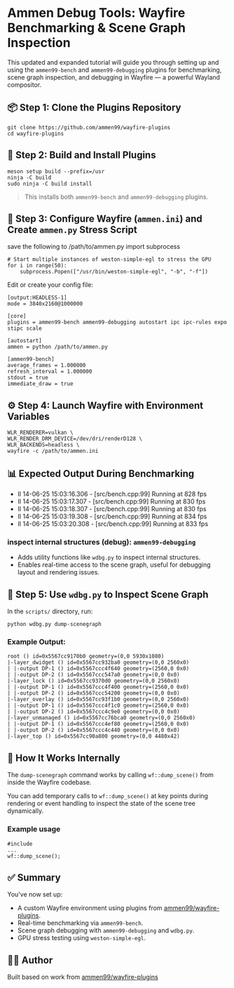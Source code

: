 Ammen Debug Tools: Wayfire Benchmarking & Scene Graph Inspection
================================================================

This updated and expanded tutorial will guide you through setting up and using the `ammen99-bench` and `ammen99-debugging` plugins for benchmarking, scene graph inspection, and debugging in Wayfire — a powerful Wayland compositor.

📦 Step 1: Clone the Plugins Repository
---------------------------------------

    git clone https://github.com/ammen99/wayfire-plugins 
    cd wayfire-plugins

🔧 Step 2: Build and Install Plugins
------------------------------------

    meson setup build --prefix=/usr
    ninja -C build
    sudo ninja -C build install

> This installs both `ammen99-bench` and `ammen99-debugging` plugins.

📄 Step 3: Configure Wayfire (`ammen.ini`) and Create `ammen.py` Stress Script
------------------------------------
save the following to /path/to/ammen.py
    import subprocess
    
    # Start multiple instances of weston-simple-egl to stress the GPU
    for i in range(50):
        subprocess.Popen(["/usr/bin/weston-simple-egl", "-b", "-f"])

Edit or create your config file:

    [output:HEADLESS-1]
    mode = 3840x2160@1000000
    
    [core]
    plugins = ammen99-bench ammen99-debugging autostart ipc ipc-rules expo stipc scale
    
    [autostart]
    ammen = python /path/to/ammen.py
    
    [ammen99-bench]
    average_frames = 1.000000
    refresh_interval = 1.000000
    stdout = true
    immediate_draw = true

⚙️ Step 4: Launch Wayfire with Environment Variables
----------------------------------------------------

    WLR_RENDERER=vulkan \
    WLR_RENDER_DRM_DEVICE=/dev/dri/renderD128 \
    WLR_BACKENDS=headless \
    wayfire -c /path/to/ammen.ini
    
📊 Expected Output During Benchmarking
--------------------------------------

- II 14-06-25 15:03:16.306 - [src/bench.cpp:99] Running at 828 fps
- II 14-06-25 15:03:17.307 - [src/bench.cpp:99] Running at 830 fps
- II 14-06-25 15:03:18.307 - [src/bench.cpp:99] Running at 830 fps
- II 14-06-25 15:03:19.308 - [src/bench.cpp:99] Running at 834 fps
- II 14-06-25 15:03:20.308 - [src/bench.cpp:99] Running at 833 fps

### inspect internal structures (debug): `ammen99-debugging`

*   Adds utility functions like `wdbg.py` to inspect internal structures.
*   Enables real-time access to the scene graph, useful for debugging layout and rendering issues.

🧪 Step 5: Use `wdbg.py` to Inspect Scene Graph
-----------------------------------------------

In the `scripts/` directory, run:

    python wdbg.py dump-scenegraph

### Example Output:

    root () id=0x5567cc9170b0 geometry=(0,0 5930x1080)
    |-layer_dwidget () id=0x5567cc932ba0 geometry=(0,0 2560x0)
    | |-output DP-1 () id=0x5567ccc4f640 geometry=(2560,0 0x0)
    | |-output DP-2 () id=0x5567ccc547a0 geometry=(0,0 0x0)
    |-layer_lock () id=0x5567cc9370d0 geometry=(0,0 2560x0)
    | |-output DP-1 () id=0x5567ccc4f400 geometry=(2560,0 0x0)
    | |-output DP-2 () id=0x5567ccc54200 geometry=(0,0 0x0)
    |-layer_overlay () id=0x5567cc93f1b0 geometry=(0,0 2560x0)
    | |-output DP-1 () id=0x5567ccc4f1c0 geometry=(2560,0 0x0)
    | |-output DP-2 () id=0x5567ccc4c9e0 geometry=(0,0 0x0)
    |-layer_unmanaged () id=0x5567cc76bca0 geometry=(0,0 2560x0)
    | |-output DP-1 () id=0x5567ccc4ef80 geometry=(2560,0 0x0)
    | |-output DP-2 () id=0x5567ccc4c440 geometry=(0,0 0x0)
    |-layer_top () id=0x5567cc90a800 geometry=(0,0 4480x42)

📌 How It Works Internally
--------------------------

The `dump-scenegraph` command works by calling `wf::dump_scene()` from inside the Wayfire codebase.

You can add temporary calls to `wf::dump_scene()` at key points during rendering or event handling to inspect the state of the scene tree dynamically.

### Example usage

    #include 
    ...
    wf::dump_scene();

✅ Summary
---------

You've now set up:

*   A custom Wayfire environment using plugins from [ammen99/wayfire-plugins](https://github.com/ammen99/wayfire-plugins).
*   Real-time benchmarking via `ammen99-bench`.
*   Scene graph debugging with `ammen99-debugging` and `wdbg.py`.
*   GPU stress testing using `weston-simple-egl`.


🧑‍💻 Author
------------

Built based on work from [ammen99/wayfire-plugins](https://github.com/ammen99/wayfire-plugins)
